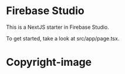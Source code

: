 # Firebase Studio

This is a NextJS starter in Firebase Studio.

To get started, take a look at src/app/page.tsx.
# Copyright-image

